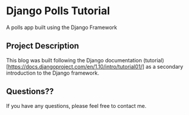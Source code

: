 # Django Polls Tutorial

A polls app built using the Django Framework

## Project Description
This blog was built following the Django documentation (tutorial)[https://docs.djangoproject.com/en/1.10/intro/tutorial01/] as a secondary introduction to the Django framework. 

## Questions??
If you have any questions, please feel free to contact me.

